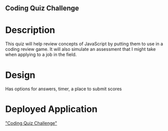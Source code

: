 ## Coding Quiz Challenge

# Description
This quiz will help review concepts of JavaScript by putting them to use in a coding review game. It will also simulate an assessment that I might take when applying to a job in the field. 

# Design
Has options for answers, timer, a place to submit scores

# Deployed Application
["Coding Quiz Challenge"]()
